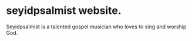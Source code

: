 # seyidpsalmist website. 

Seyidpsalmist is a talented gospel musician who loves to sing and worship God. 
